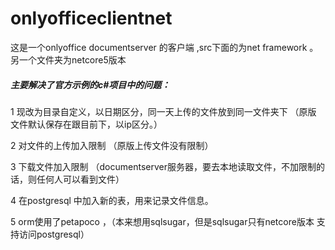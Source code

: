 ﻿# onlyofficeclientnet
这是一个onlyoffice documentserver 的客户端 ,src下面的为net framework 。另一个文件夹为netcore5版本

##### 主要解决了官方示例的c#项目中的问题：

1 现改为目录自定义，以日期区分，同一天上传的文件放到同一文件夹下 （原版 文件默认保存在跟目前下，以ip区分。）

2 对文件的上传加入限制  （原版上传文件没有限制）

3 下载文件加入限制  （documentserver服务器，要去本地读取文件，不加限制的话，则任何人可以看到文件）

4 在postgresql 中加入新的表，用来记录文件信息。

5 orm使用了petapoco ，（本来想用sqlsugar，但是sqlsugar只有netcore版本 支持访问postgresql）

